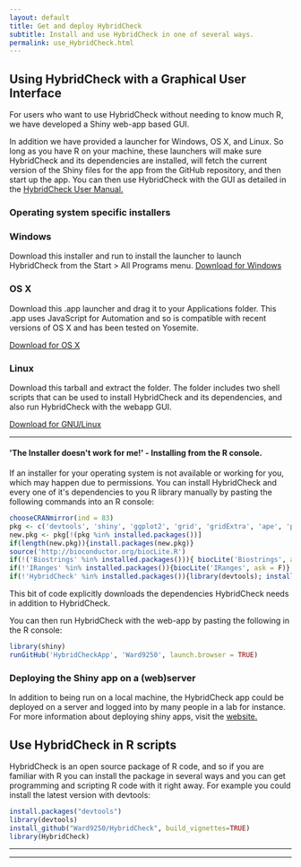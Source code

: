 ```yaml
---
layout: default
title: Get and deploy HybridCheck
subtitle: Install and use HybridCheck in one of several ways.
permalink: use_HybridCheck.html
---
```


## Using HybridCheck with a Graphical User Interface

For users who want to use HybridCheck without needing to know much R, we have developed a Shiny web-app based GUI.

In addition we have provided a launcher for Windows, OS X, and Linux. So long as you have R on your machine, these launchers will make sure HybridCheck and its dependencies are installed, will fetch the current version of the Shiny files for the app from the GitHub repository, and then start up the app. You can then use HybridCheck with the GUI as detailed in the [HybridCheck User Manual.](./manual.html)

### Operating system specific installers
<div class="container">
      <div class="row">
        <div class="col-md-4">
          <h3>Windows</h3>
          Download this installer and run to install the launcher to launch HybridCheck from the Start > All Programs menu.
          <a class="btn btn-default" href="./Installers/Windows/LaunchHybridCheck_installer.EXE" role="button" download="install_HybridCheckLauncher.EXE">Download for Windows</a>
        </div>
        <div class="col-md-4">
          <h3>OS X</h3>
          Download this .app launcher and drag it to your Applications folder. This .app uses JavaScript for Automation and so is compatible with recent versions of OS X and has been tested on Yosemite.
          <p><a class="btn btn-default" href="./Installers/OSX/HybridCheck.app.zip" role="button" download="HybridCheckApp.zip">Download for OS X</a></p>
       </div>
        <div class="col-md-4">
          <h3>Linux</h3>
          Download this tarball and extract the folder. The folder includes two shell scripts that can be used to install HybridCheck and its dependencies, and also run HybridCheck with the webapp GUI.
          <p><a class="btn btn-default" href="./Installers/Linux/HybridCheck_Linux_Installer.zip" role="button" download="HybridCheck_Linux_Installer_Scripts.zip">Download for GNU/Linux</a></p>
        </div>
      </div>
</div>

-----

#### 'The Installer doesn't work for me!' - Installing from the R console.
If an installer for your operating system is not available or working for you, which may happen due to permissions. You can install HybridCheck and every one of it's dependencies to you R library manually by pasting the following commands into an R console:

```R
chooseCRANmirror(ind = 83)
pkg <- c('devtools', 'shiny', 'ggplot2', 'grid', 'gridExtra', 'ape', 'png')
new.pkg <- pkg[!(pkg %in% installed.packages())]
if(length(new.pkg)){install.packages(new.pkg)}
source('http://bioconductor.org/biocLite.R')
if(!('Biostrings' %in% installed.packages())){ biocLite('Biostrings', ask = F)}
if(!'IRanges' %in% installed.packages()){biocLite('IRanges', ask = F)}
if(!'HybridCheck' %in% installed.packages()){library(devtools); install_github('Ward9250/HybridCheck', ref = 'master')}
```
This bit of code explicitly downloads the dependencies HybridCheck needs in addition to HybridCheck.

You can then run HybridCheck with the web-app by pasting the following in the R console:

```R
library(shiny)
runGitHub('HybridCheckApp', 'Ward9250', launch.browser = TRUE)
```


### Deploying the Shiny app on a (web)server
In addition to being run on a local machine, the HybridCheck app could be deployed on a server and logged into by many people in a lab for instance. For more information about deploying shiny apps, visit the [website.](http://shiny.rstudio.com)

## Use HybridCheck in R scripts
HybridCheck is an open source package of R code, and so if you are familiar with R you can install the package in several ways and you can get programming and scripting R code with it right away. For example you could install the latest version with devtools:

```R
install.packages("devtools")
library(devtools)
install_github("Ward9250/HybridCheck", build_vignettes=TRUE)
library(HybridCheck)
```

-----



-----
